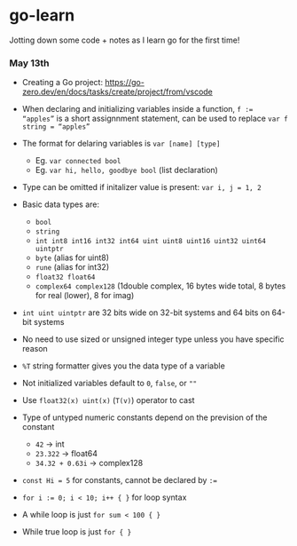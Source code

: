 # go-learn
Jotting down some code + notes as I learn go for the first time!

### May 13th
- Creating a Go project: https://go-zero.dev/en/docs/tasks/create/project/from/vscode
- When declaring and initializing variables inside a function, `f := “apples”` is a short assignnment statement, can be used to replace `var f string = “apples”`
- The format for delaring variables is `var [name] [type]`

    - Eg. `var connected bool`
    - Eg. `var hi, hello, goodbye bool` (list declaration)

- Type can be omitted if initalizer value is present: `var i, j = 1, 2`
- Basic data types are: 

    - `bool`
    - `string`
    - `int int8 int16 int32 int64 uint uint8 uint16 uint32 uint64 uintptr`
    - `byte` (alias for uint8)
    - `rune` (alias for int32)
    - `float32 float64`
    - `complex64 complex128` (1double complex, 16 bytes wide total, 8 bytes for real (lower), 8 for imag)

- `int uint uintptr` are 32 bits wide on 32-bit systems and 64 bits on 64-bit systems
- No need to use sized or unsigned integer type unless you have specific reason 
- `%T` string formatter gives you the data type of a variable
- Not initialized variables default to `0`, `false`, or `""`
- Use `float32(x) uint(x)` (`T(v)`) operator to cast 
- Type of untyped numeric constants depend on the prevision of the constant

    - `42` -> int
    - `23.322` -> float64
    - `34.32 + 0.63i` -> complex128

- `const Hi = 5` for constants, cannot be declared by `:=`
- `for i := 0; i < 10; i++ { }` for loop syntax
- A while loop is just `for sum < 100 { }`
- While true loop is just `for { }`





